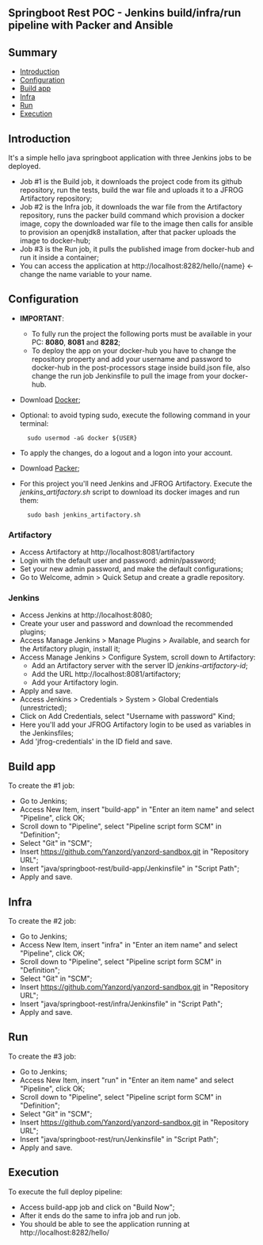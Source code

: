 ## Springboot Rest POC - Jenkins build/infra/run pipeline with Packer and Ansible

## Summary
- [Introduction](https://github.com/Yanzord/yanzord-sandbox/tree/master/java/springboot-rest#introduction)
- [Configuration](https://github.com/Yanzord/yanzord-sandbox/tree/master/java/springboot-rest#configuration)
- [Build app](https://github.com/Yanzord/yanzord-sandbox/tree/master/java/springboot-rest#build-app)
- [Infra](https://github.com/Yanzord/yanzord-sandbox/tree/master/java/springboot-rest#infra)
- [Run](https://github.com/Yanzord/yanzord-sandbox/tree/master/java/springboot-rest#run)
- [Execution](https://github.com/Yanzord/yanzord-sandbox/tree/master/java/springboot-rest#execution)

## Introduction
It's a simple hello java springboot application with three Jenkins jobs to be deployed.
- Job #1 is the Build job, it downloads the project code from its github repository,
run the tests, build the war file and uploads it to a JFROG Artifactory repository;
- Job #2 is the Infra job, it downloads the war file from the Artifactory repository,
runs the packer build command which provision a docker image, copy the downloaded
war file to the image then calls for ansible to provision an openjdk8 installation,
after that packer uploads the image to docker-hub;
- Job #3 is the Run job, it pulls the published image from docker-hub and run it inside a container;
- You can access the application at http://localhost:8282/hello/{name} <- change the name variable to your name.

## Configuration
- **IMPORTANT**: 
    - To fully run the project the following ports must be available in your PC: **8080**, **8081** and **8282**;
    - To deploy the app on your docker-hub you have to change the repository property and add your username and password
    to docker-hub in the post-processors stage inside build.json file, also change the run job Jenkinsfile to pull the image
    from your docker-hub.

- Download [Docker](https://www.digitalocean.com/community/tutorials/como-instalar-e-usar-o-docker-no-ubuntu-18-04-pt);
- Optional: to avoid typing sudo, execute the following command in your terminal:
    
        sudo usermod -aG docker ${USER}
    
- To apply the changes, do a logout and a logon into your account.
- Download [Packer](https://www.packer.io/downloads.html);
- For this project you'll need Jenkins and JFROG Artifactory. Execute the _jenkins_artifactory.sh_ script to download its docker images and run them:

        sudo bash jenkins_artifactory.sh

### Artifactory
- Access Artifactory at http://localhost:8081/artifactory
- Login with the default user and password: admin/password;
- Set your new admin password, and make the default configurations;
- Go to Welcome, admin > Quick Setup and create a gradle repository.

### Jenkins
- Access Jenkins at http://localhost:8080;
- Create your user and password and download the recommended plugins;
- Access Manage Jenkins > Manage Plugins > Available, and search for the Artifactory plugin, install it;
- Access Manage Jenkins > Configure System, scroll down to Artifactory:
    - Add an Artifactory server with the server ID _jenkins-artifactory-id_;
    - Add the URL http://localhost:8081/artifactory;
    - Add your Artifactory login.
- Apply and save.
- Access Jenkins > Credentials > System > Global Credentials (unrestricted);
- Click on Add Credentials, select "Username with password" Kind;
- Here you'll add your JFROG Artifactory login to be used as variables in the Jenkinsfiles;
- Add 'jfrog-credentials' in the ID field and save.

## Build app
To create the #1 job:
- Go to Jenkins;
- Access New Item, insert "build-app" in "Enter an item name" and select "Pipeline", click OK;
- Scroll down to "Pipeline", select "Pipeline script form SCM" in "Definition";
- Select "Git" in "SCM";
- Insert https://github.com/Yanzord/yanzord-sandbox.git in "Repository URL";
- Insert "java/springboot-rest/build-app/Jenkinsfile" in "Script Path";
- Apply and save.
        
## Infra
To create the #2 job:
- Go to Jenkins;
- Access New Item, insert "infra" in "Enter an item name" and select "Pipeline", click OK;
- Scroll down to "Pipeline", select "Pipeline script form SCM" in "Definition";
- Select "Git" in "SCM";
- Insert https://github.com/Yanzord/yanzord-sandbox.git in "Repository URL";
- Insert "java/springboot-rest/infra/Jenkinsfile" in "Script Path";
- Apply and save.

## Run
To create the #3 job:
- Go to Jenkins;
- Access New Item, insert "run" in "Enter an item name" and select "Pipeline", click OK;
- Scroll down to "Pipeline", select "Pipeline script form SCM" in "Definition";
- Select "Git" in "SCM";
- Insert https://github.com/Yanzord/yanzord-sandbox.git in "Repository URL";
- Insert "java/springboot-rest/run/Jenkinsfile" in "Script Path";
- Apply and save.

## Execution
To execute the full deploy pipeline:
- Access build-app job and click on "Build Now";
- After it ends do the same to infra job and run job.
- You should be able to see the application running at http://localhost:8282/hello/